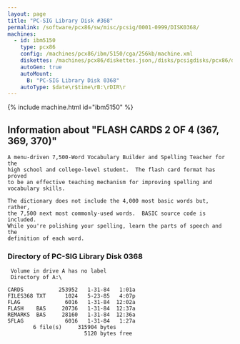 ```yaml
---
layout: page
title: "PC-SIG Library Disk #368"
permalink: /software/pcx86/sw/misc/pcsig/0001-0999/DISK0368/
machines:
  - id: ibm5150
    type: pcx86
    config: /machines/pcx86/ibm/5150/cga/256kb/machine.xml
    diskettes: /machines/pcx86/diskettes.json,/disks/pcsigdisks/pcx86/diskettes.json
    autoGen: true
    autoMount:
      B: "PC-SIG Library Disk 0368"
    autoType: $date\r$time\rB:\rDIR\r
---
```


{% include machine.html id="ibm5150" %}

## Information about "FLASH CARDS 2 OF 4 (367, 369, 370)"

    A menu-driven 7,500-Word Vocabulary Builder and Spelling Teacher for the
    high school and college-level student.  The flash card format has proved
    to be an effective teaching mechanism for improving spelling and
    vocabulary skills.
    
    The dictionary does not include the 4,000 most basic words but, rather,
    the 7,500 next most commonly-used words.  BASIC source code is included.
    While you're polishing your spelling, learn the parts of speech and the
    definition of each word.

### Directory of PC-SIG Library Disk 0368

     Volume in drive A has no label
     Directory of A:\

    CARDS           253952   1-31-84   1:01a
    FILES368 TXT      1024   5-23-85   4:07p
    FLAG              6016   1-31-84  12:02a
    FLASH    BAS     20736   1-31-84  12:37a
    REMARKS  BAS     28160   1-31-84  12:36a
    SFLAG             6016   1-31-84   1:27a
            6 file(s)     315904 bytes
                            5120 bytes free

